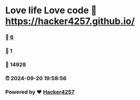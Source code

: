 # Love life Love code :link: https://hacker4257.github.io/ 
### :page_facing_up: [6](https://hacker4257.github.io//tag.html) 
### :speech_balloon: 1 
### :hibiscus: 14928 
### :alarm_clock: 2024-09-20 19:58:56 
### Powered by :heart: [Hacker4257](https://hacker4257.github.io)
